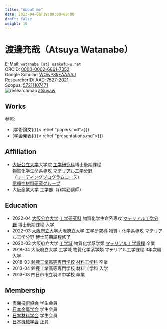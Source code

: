 ```yaml
---
title: "About me"
date: 2023-04-08T19:00:00+09:00
draft: false
weight: 10
---
```


# 渡邉充哉（Atsuya Watanabe）

<i class="fa fa-envelope"></i> E-Mail: `watanabe [at] osakafu-u.net`  
<i class="ai ai-orcid ai"></i> ORCID: [0000-0002-6861-7352](https://orcid.org/0000-0002-6861-7352)  
<i class="ai ai-google-scholar ai"></i> Google Scholar: [WOwPSkEAAAAJ](https://scholar.google.com/citations?hl=ja&user=WOwPSkEAAAAJ)  
<i class="ai ai-clarivate"></i> ResearcherID: [AAD-7527-2021](https://www.webofscience.com/wos/author/rid/AAD-7527-2021)  
<i class="ai ai-scopus ai"></i> Scopus: [57211107471](https://www.scopus.com/authid/detail.uri?authorId=57211107471)
</br>
<img title='researchmap' alt='researchmap' src='https://researchmap.jp/outline/img/researchmap130.gif' align="left">  <a href='https://researchmap.jp/atsuyaw' target='_blank'> atsuyaw</a>

## Works
参照:
* [学術論文]({{< relref "papers.md">}})
* [学会発表]({{< relref "presentations.md">}})

## Affiliation
* [大阪公立大学](https://www.omu.ac.jp)大学院 [工学研究科](https://www.omu.ac.jp/eng/graduate/)博士後期課程  
    物質化学生命系専攻 [マテリアル工学分野](https://www.omu.ac.jp/eng/mtr/)  
    （[リーディングプログラムコース](https://www.omu.ac.jp/las/sims/)）  
    [信頼性材料研究グループ](http://www2.mtr.osakafu-u.ac.jp)
* 大阪産業大学 工学部（非常勤講師）

 ## Education

- 2022-04 [大阪公立大学](https://www.omu.ac.jp) [工学研究科](https://www.omu.ac.jp/eng) 物質化学生命系専攻 [マテリアル工学分野](https://www.omu.ac.jp/eng/mtr) 博士後期課程 入学
- 2022-03 [大阪府立大学](https://www.osakafu-u.ac.jp/)大阪府立大学 工学研究科 物質・化学系専攻 マテリアル工学分野 博士前期課程修了
- 2020-03 大阪府立大学 [工学域](http://www.eng.osakafu-u.ac.jp/) 物質化学系学類 [マテリアル工学課程](http://mtr1.osakafu-u.ac.jp/materials-jpn) 卒業
- 2018-04 大阪府立大学 工学域 物質化学系学類 マテリアル工学課程 3年次編入学
- 2018-03 [鈴鹿工業高等専門学校](https://www.suzuka-ct.ac.jp) [材料工学科](https://www.suzuka-ct.ac.jp/mse) 卒業
- 2013-04 鈴鹿工業高等専門学校 材料工学科 入学
- 2013-03 四日市市立羽津中学校 卒業

## Membership
- [表面技術協会](https://www.sfj.or.jp) 学生会員
- [日本金属学会](https://jimm.jp) 学生会員
- [日本材料学会](https://www.jsms.jp) 学生会員
- [日本機械学会](https://www.jsme.or.jp) 正員
